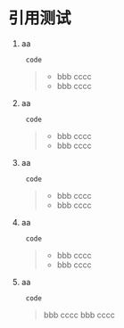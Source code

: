 # 引用测试

1. aa

        code
    
    >- bbb
cccc
    >- bbb
cccc

1. aa

        code
    
    >- bbb
    cccc
    >- bbb
    cccc

1. aa

        code
    
    >- bbb
        cccc
    >- bbb
        cccc

1. aa

        code
    
    >- bbb
    > cccc
    >- bbb
    > cccc

1. aa

        code
    
    > bbb
    > cccc
    > bbb
    > cccc